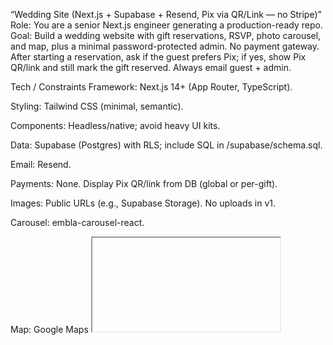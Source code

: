 “Wedding Site (Next.js + Supabase + Resend, Pix via QR/Link — no Stripe)”
Role: You are a senior Next.js engineer generating a production-ready repo.
Goal: Build a wedding website with gift reservations, RSVP, photo carousel, and map, plus a minimal password-protected admin. No payment gateway. After starting a reservation, ask if the guest prefers Pix; if yes, show Pix QR/link and still mark the gift reserved. Always email guest + admin.

Tech / Constraints
Framework: Next.js 14+ (App Router, TypeScript).

Styling: Tailwind CSS (minimal, semantic).

Components: Headless/native; avoid heavy UI kits.

Data: Supabase (Postgres) with RLS; include SQL in /supabase/schema.sql.

Email: Resend.

Payments: None. Display Pix QR/link from DB (global or per-gift).

Images: Public URLs (e.g., Supabase Storage). No uploads in v1.

Carousel: embla-carousel-react.

Map: Google Maps <iframe>.

Deploy: Vercel. Include a README with exact setup steps.

Environment variables (document and reference, don’t hardcode)
makefile
Copy
Edit
NEXT_PUBLIC_SUPABASE_URL=
NEXT_PUBLIC_SUPABASE_ANON_KEY=
SUPABASE_SERVICE_ROLE_KEY=
RESEND_API_KEY=
NEXT_PUBLIC_SITE_URL=   # e.g. https://mywedding.com
ADMIN_PASS=             # simple admin gate for now
File structure (generate)
bash
Copy
Edit
/README.md
/supabase/schema.sql                      # tables + RLS policies
/src/lib/supabase-client.ts
/src/lib/supabase-server.ts
/src/lib/email.ts
/src/components/Carousel.tsx
/src/components/MapEmbed.tsx
/src/components/GiftCard.tsx
/src/app/layout.tsx
/src/app/page.tsx                         # home: hero, carousel, map, CTAs
/src/app/gifts/page.tsx                   # gift list + 2-step reserve (Pix optional)
/src/app/rsvp/page.tsx                    # RSVP form
/src/app/admin/page.tsx                   # protected admin: CRUD gifts/photos/settings, view RSVPs
/src/app/api/reserve-gift/route.ts
/src/app/api/rsvp/route.ts
/src/app/api/admin-login/route.ts         # sets cookie if ADMIN_PASS matches
/src/middleware.ts                        # guards /admin
/tailwind.config.ts
/postcss.config.js
/next.config.mjs
/package.json
Database schema (put this exact SQL in /supabase/schema.sql)
sql
Copy
Edit
-- Extensions
create extension if not exists pgcrypto;

-- GIFTS
create table if not exists public.gifts (
  id uuid primary key default gen_random_uuid(),
  name text not null,
  description text,
  image_url text,
  status text not null default 'available' check (status in ('available','reserved','paid')),
  reserved_by_name text,
  reserved_by_email text,
  -- Optional per-gift Pix data (overrides global settings if present)
  pix_qr_url text,
  pix_link_url text,
  paid_at timestamptz,
  created_at timestamptz not null default now(),
  updated_at timestamptz not null default now()
);

create or replace function public.touch_updated_at() returns trigger language plpgsql as $$
begin new.updated_at = now(); return new; end $$;

drop trigger if exists gifts_touch on public.gifts;
create trigger gifts_touch before update on public.gifts for each row execute function public.touch_updated_at();

-- PHOTOS (carousel)
create table if not exists public.photos (
  id uuid primary key default gen_random_uuid(),
  image_url text not null,
  caption text,
  sort_order int not null default 0
);

-- RSVPS
create table if not exists public.rsvps (
  id uuid primary key default gen_random_uuid(),
  name text not null,
  email text,
  attending boolean not null,
  message text,
  created_at timestamptz not null default now()
);

-- SETTINGS (global site + global Pix defaults)
create table if not exists public.site_settings (
  id uuid primary key default gen_random_uuid(),
  location_address text,
  maps_embed_url text,
  cover_title text,
  cover_subtitle text,
  pix_qr_url text,
  pix_link_url text,
  pix_instructions text,  -- short text displayed near the QR/link
  created_at timestamptz not null default now()
);

-- RLS
alter table public.gifts enable row level security;
alter table public.photos enable row level security;
alter table public.rsvps enable row level security;
alter table public.site_settings enable row level security;

-- Public reads
create policy if not exists "Public read gifts" on public.gifts for select using (true);
create policy if not exists "Public read photos" on public.photos for select using (true);
create policy if not exists "Public read settings" on public.site_settings for select using (true);

-- Public RSVP insert + read (admin filters on server)
create policy if not exists "Public insert rsvps" on public.rsvps for insert with check (true);
create policy if not exists "Public read rsvps" on public.rsvps for select using (true);
Core libs (generate implementations)
supabase-client.ts → anon client.

supabase-server.ts → service-role client (no session persistence).

email.ts → Resend helpers:

sendGiftReservedEmail(to, giftName, opts?: { pixLink?: string; pixQrUrl?: string; instructions?: string })

notifyOwner(subject, html)

Middleware (simple admin gate)
POST /api/admin-login { password } → set secure httpOnly admin=1 cookie if matches ADMIN_PASS.

middleware.ts → protect /admin; if no cookie, render login UI in /admin/page.tsx.

Reservation UX (must implement exactly)
For each available gift:

Show “Reservar” button.

On click, reveal:

Inputs: Nome, E-mail (required).

A “Confirmar” button.

Text “Prefere doar via Pix?” and a “Sim, via Pix” button.

If guest clicks “Sim, via Pix”:

Reserve the gift (atomic write) and immediately display Pix QR/link section:

Use gift.pix_qr_url/pix_link_url if present; otherwise fall back to site_settings.pix_qr_url/pix_link_url and pix_instructions.

Send email to guest with gift name + Pix info; send email to admin: “{name} ({email}) reservou {gift} (via Pix)”.

If guest clicks “Confirmar” (no Pix):

Reserve the gift (atomic write) and show success message.

Send email to guest (reservation details) and email to admin: “{name} ({email}) reservou {gift}”.

Non-available states:

reserved: badge “Reservado”.

paid: “Pago ✔”.

API routes (implement)
POST /api/reserve-gift
Input JSON: { giftId, name, email, viaPix?: boolean }

Logic:

Using supabaseServer (service role), atomically set:

status='reserved', reserved_by_name, reserved_by_email, updated_at=now()

only if current status='available' (use eq('status','available') in the update and select('*') to return the updated row).

Determine effective Pix data (gift-level first, else global).

Emails:

Guest: reservation confirmation; include Pix fields only if viaPix===true.

Admin: notify with “(via Pix)” suffix when applicable.

Response:

yaml
Copy
Edit
{ ok: true, state: 'reserved',
  gift: { id, name, status, reserved_by_name, reserved_by_email },
  pix: viaPix ? { qrUrl?, linkUrl?, instructions? } : null
}
If already reserved/not found → 409.

POST /api/rsvp
Input: { name, email, attending: boolean, message } → insert row in rsvps.

POST /api/admin-login
Input: { password } → set cookie if matches ADMIN_PASS.

Pages
/
Load site_settings: show cover_title, cover_subtitle.

Carousel from photos sorted by sort_order.

Map iframe from maps_embed_url.

Buttons to /gifts and /rsvp.

/gifts
Server component: list gifts.

Each gift renders a card with the two-step reservation UI above and, when viaPix selected, an inline Pix box (QR image if URL provided + link + instructions).

/rsvp
Simple form → POST /api/rsvp → thank-you state.

/admin
If not authenticated: login form (posts to /api/admin-login).

If authenticated:

Gifts: list/create/edit (name, desc, image_url, status, set/clear paid_at, per-gift pix_qr_url, pix_link_url).

Photos: list & edit image_url, caption, sort_order.

Settings: edit location_address, maps_embed_url, cover_title, cover_subtitle, pix_qr_url, pix_link_url, pix_instructions.

RSVPs: list recent rows.

Components
Carousel.tsx using embla-carousel-react (loop).

MapEmbed.tsx (rounded iframe).

GiftCard.tsx (presentation + two-step reserve controls; parent page handles API calls).

README (must include)
Create Supabase project → run /supabase/schema.sql.

Create Resend key and verified from domain → set RESEND_API_KEY.

Set NEXT_PUBLIC_SUPABASE_URL, NEXT_PUBLIC_SUPABASE_ANON_KEY, SUPABASE_SERVICE_ROLE_KEY.

Set ADMIN_PASS, NEXT_PUBLIC_SITE_URL (optional).

Local dev: npm i && npm run dev.

Deploy on Vercel; add env vars; connect domain.

How to configure Pix:

Global defaults in Site Settings (pix_qr_url, pix_link_url, pix_instructions).

Per-gift overrides in Gifts (pix_qr_url, pix_link_url).

How to mark a gift as Pago in Admin (set status='paid' and/or paid_at).

Deliver a single, runnable repo. No TODOs. Keep code small, clear, and production-ready.
